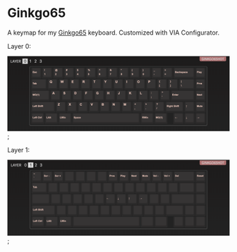 # Ginkgo65

A keymap for my [Ginkgo65](ginkgo65.com/) keyboard. Customized with VIA Configurator.

Layer 0:

![layer 0](./layer0.png);

Layer 1:

![layer 1](./layer1.png);